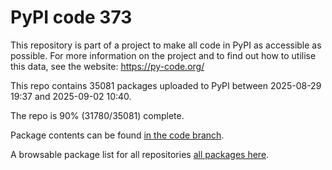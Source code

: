 # PyPI code 373

This repository is part of a project to make all code in PyPI as accessible as possible. For more information 
on the project and to find out how to utilise this data, see the website: https://py-code.org/

This repo contains 35081 packages uploaded to PyPI between 
2025-08-29 19:37 and 2025-09-02 10:40.

The repo is 90% (31780/35081) complete.

Package contents can be found [in the code branch](https://github.com/pypi-data/pypi-mirror-373/tree/code/packages).

A browsable package list for all repositories [all packages here](https://py-code.org/repositories/pypi-mirror-373).


